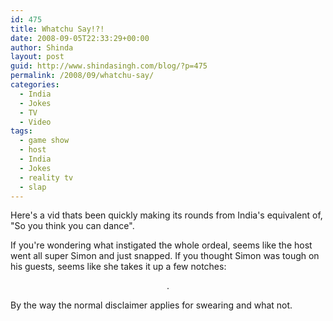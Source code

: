 ```yaml
---
id: 475
title: Whatchu Say!?!
date: 2008-09-05T22:33:29+00:00
author: Shinda
layout: post
guid: http://www.shindasingh.com/blog/?p=475
permalink: /2008/09/whatchu-say/
categories:
  - India
  - Jokes
  - TV
  - Video
tags:
  - game show
  - host
  - India
  - Jokes
  - reality tv
  - slap
---
```

Here's a vid thats been quickly making its rounds from India's equivalent of, "So you think you can dance".

<p style="text-align: center;">
</p>

<p style="text-align: left;">
  If you're wondering what instigated the whole ordeal, seems like the host went all super Simon and just snapped. If you thought Simon was tough on his guests, seems like she takes it up a few notches:
</p>

<p style="text-align: center;">
  .
</p>

<p style="text-align: left;">
  By the way the normal disclaimer applies for swearing and what not.
</p>